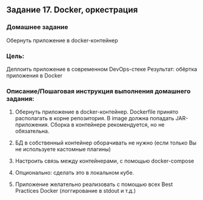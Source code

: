 ## Задание 17. Docker, оркестрация

### Домашнее задание
Обернуть приложение в docker-контейнер

### Цель:
Деплоить приложение в современном DevOps-стеке
Результат: обёртка приложения в Docker

### Описание/Пошаговая инструкция выполнения домашнего задания:

1. Обернуть приложение в docker-контейнер. Dockerfile принято располагать в корне репозитория. В image должна попадать JAR-приложения. Сборка в контейнере рекомендуется, но не обязательна.

2. БД в собственный контейнер оборачивать не нужно (если только Вы не используете кастомные плагины)

3. Настроить связь между контейнерами, с помощью docker-compose

4. Опционально: сделать это в локальном кубе.

5. Приложение желательно реализовать с помощью всех Best Practices Docker (логгирование в stdout и т.д.)